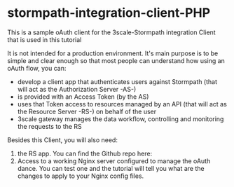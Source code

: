 # stormpath-integration-client-PHP
This is a sample oAuth client for the 3scale-Stormpath integration Client that is used in this tutorial <tutorial link here>

It is not intended for a production environment. It's main purpose is to be simple and clear enough so that most people can understand how using an oAuth flow, you can:
* develop a client app that authenticates users against Stormpath (that will act as the Authorization Server -AS-)
* is provided with an Access Token (by the AS)
* uses that Token access to resources managed by an API (that will act as the Resource Server -RS-) on behalf of the user
* 3scale gateway manages the data workflow, controlling and monitoring the requests to the RS

Besides this Client, you will also need:

1. the RS app. You can find the Github repo here: <link to the RS app>
2. Access to a working Nginx server configured to manage the oAuth dance. You can test one <here> and the tutorial will tell you what are the changes to apply to your Nginx config files.



